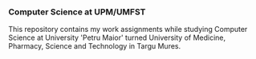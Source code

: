 ### Computer Science at UPM/UMFST

This repository contains my work assignments while studying Computer Science at 
University 'Petru Maior' turned University of Medicine, Pharmacy, Science and Technology in Targu Mures.